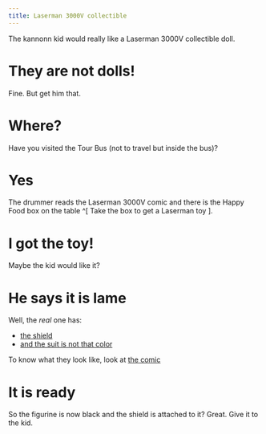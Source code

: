 ```yaml
---
title: Laserman 3000V collectible
---
```


The kannonn kid would really like a Laserman 3000V collectible doll.

# They are not dolls!
Fine. But get him that.

# Where?
Have you visited the Tour Bus (not to travel but inside the bus)?

# Yes
The drummer reads the Laserman 3000V comic and there is the Happy Food box on the table ^[ Take the box to get a Laserman toy ].

# I got the toy!
Maybe the kid would like it?

# He says it is lame
Well, the _real_ one has:
 - [the shield](120-shield.md)
 - [and the suit is not that color](130-color.md)

To know what they look like, look at [the comic](../035-magazine.md)

# It is ready
So the figurine is now black and the shield is attached to it? Great. Give it to the kid.
